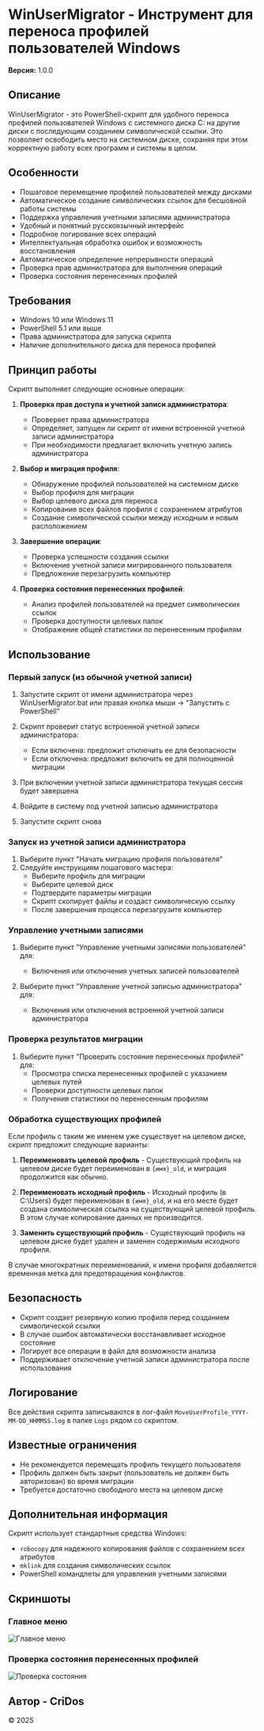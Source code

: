 # WinUserMigrator - Инструмент для переноса профилей пользователей Windows

**Версия:** 1.0.0

## Описание

WinUserMigrator - это PowerShell-скрипт для удобного переноса профилей пользователей Windows с системного диска C: на другие диски с последующим созданием символической ссылки. Это позволяет освободить место на системном диске, сохраняя при этом корректную работу всех программ и системы в целом.

## Особенности

- Пошаговое перемещение профилей пользователей между дисками
- Автоматическое создание символических ссылок для бесшовной работы системы
- Поддержка управления учетными записями администратора
- Удобный и понятный русскоязычный интерфейс
- Подробное логирование всех операций
- Интеллектуальная обработка ошибок и возможность восстановления
- Автоматическое определение непрерывности операций
- Проверка прав администратора для выполнения операций
- Проверка состояния перенесенных профилей

## Требования

- Windows 10 или Windows 11
- PowerShell 5.1 или выше
- Права администратора для запуска скрипта
- Наличие дополнительного диска для переноса профилей

## Принцип работы

Скрипт выполняет следующие основные операции:

1. **Проверка прав доступа и учетной записи администратора**:
   - Проверяет права администратора
   - Определяет, запущен ли скрипт от имени встроенной учетной записи администратора
   - При необходимости предлагает включить учетную запись администратора

2. **Выбор и миграция профиля**:
   - Обнаружение профилей пользователей на системном диске
   - Выбор профиля для миграции
   - Выбор целевого диска для переноса
   - Копирование всех файлов профиля с сохранением атрибутов
   - Создание символической ссылки между исходным и новым расположением

3. **Завершение операции**:
   - Проверка успешности создания ссылки
   - Включение учетной записи мигрированного пользователя
   - Предложение перезагрузить компьютер

4. **Проверка состояния перенесенных профилей**:
   - Анализ профилей пользователей на предмет символических ссылок
   - Проверка доступности целевых папок
   - Отображение общей статистики по перенесенным профилям

## Использование

### Первый запуск (из обычной учетной записи)

1. Запустите скрипт от имени администратора через WinUserMigrator.bat или правая кнопка мыши -> "Запустить с PowerShell"
2. Скрипт проверит статус встроенной учетной записи администратора:
   - Если включена: предложит отключить ее для безопасности
   - Если отключена: предложит включить ее для полноценной миграции

3. При включении учетной записи администратора текущая сессия будет завершена
4. Войдите в систему под учетной записью администратора
5. Запустите скрипт снова

### Запуск из учетной записи администратора

1. Выберите пункт "Начать миграцию профиля пользователя"
2. Следуйте инструкциям пошагового мастера:
   - Выберите профиль для миграции
   - Выберите целевой диск
   - Подтвердите параметры миграции
   - Скрипт скопирует файлы и создаст символическую ссылку
   - После завершения процесса перезагрузите компьютер

### Управление учетными записями

1. Выберите пункт "Управление учетными записями пользователей" для:
   - Включения или отключения учетных записей пользователей

2. Выберите пункт "Управление учетной записью администратора" для:
   - Включения или отключения встроенной учетной записи администратора

### Проверка результатов миграции

1. Выберите пункт "Проверить состояние перенесенных профилей" для:
   - Просмотра списка перенесенных профилей с указанием целевых путей
   - Проверки доступности целевых папок
   - Получения статистики по перенесенным профилям

### Обработка существующих профилей

Если профиль с таким же именем уже существует на целевом диске, скрипт предложит следующие варианты:

1. **Переименовать целевой профиль** - Существующий профиль на целевом диске будет переименован в `{имя}_old`, и миграция продолжится как обычно.

2. **Переименовать исходный профиль** - Исходный профиль (в C:\Users) будет переименован в `{имя}_old`, и на его месте будет создана символическая ссылка на существующий целевой профиль. В этом случае копирование данных не производится.

3. **Заменить существующий профиль** - Существующий профиль на целевом диске будет удален и заменен содержимым исходного профиля.

В случае многократных переименований, к имени профиля добавляется временная метка для предотвращения конфликтов.

## Безопасность

- Скрипт создает резервную копию профиля перед созданием символической ссылки
- В случае ошибок автоматически восстанавливает исходное состояние
- Логирует все операции в файл для возможности анализа
- Поддерживает отключение учетной записи администратора после использования

## Логирование

Все действия скрипта записываются в лог-файл `MoveUserProfile_YYYY-MM-DD_HHMMSS.log` в папке `Logs` рядом со скриптом.

## Известные ограничения

- Не рекомендуется перемещать профиль текущего пользователя
- Профиль должен быть закрыт (пользователь не должен быть авторизован) во время миграции
- Требуется достаточно свободного места на целевом диске

## Дополнительная информация

Скрипт использует стандартные средства Windows:
- `robocopy` для надежного копирования файлов с сохранением всех атрибутов
- `mklink` для создания символических ссылок
- PowerShell командлеты для управления учетными записями

## Скриншоты

### Главное меню
![Главное меню](Screens/Main.png)

### Проверка состояния перенесенных профилей
![Проверка состояния](Screens/CheckState.png)

## Автор - CriDos

© 2025